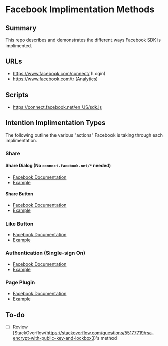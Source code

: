 # Facebook Implimentation Methods

## Summary

This repo describes and demonstrates the different ways Facebook SDK is implimented.

## URLs

+ https://www.facebook.com/connect/ (Login)
+ https://www.facebook.com/tr (Analytics)

## Scripts

+ https://connect.facebook.net/en_US/sdk.js

## Intention Implimentation Types

The following outline the various "actions" Facebook is taking through each implimentation.

### Share

#### Share Dialog (No `connect.facebook.net/*`  needed)

+ [Facebook Documentation](https://developers.facebook.com/docs/sharing/reference/share-dialog)
+ [Example](/facebook-implementation-examples/examples/share-dialog)

#### Share Button

+ [Facebook Documentation](https://developers.facebook.com/docs/plugins/share-button)
+ [Example](/facebook-implementation-examples/examples/share-button)

### Like Button

+ [Facebook Documentation](https://developers.facebook.com/docs/plugins/like-button)
+ [Example](/facebook-implementation-examples/examples/like-button)

### Authentication (Single-sign On)

+ [Facebook Documentation](https://developers.facebook.com/docs/facebook-login/)
+ [Example](/facebook-implementation-examples/examples/login)

### Page Plugin

+ [Facebook Documentation](https://developers.facebook.com/docs/plugins/page-plugin/)
+ [Example](/facebook-implementation-examples/examples/page-plugin)

<!-- #### Post

### Advertising

### Research/Survey -->

## To-do

- [ ] Review [StackOverflow(https://stackoverflow.com/questions/55177719/rsa-encrypt-with-public-key-and-lockbox3)'s method

